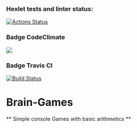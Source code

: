### Hexlet tests and linter status:
[![Actions Status](https://github.com/AksenovKirill/frontend-project-lvl1/workflows/hexlet-check/badge.svg)](https://github.com/AksenovKirill/frontend-project-lvl1/actions)<br>

### Badge CodeClimate
<a href="https://codeclimate.com/github/codeclimate/codeclimate/maintainability"><img src="https://api.codeclimate.com/v1/badges/a99a88d28ad37a79dbf6/maintainability" /></a>

### Badge Travis CI
[![Build Status](https://app.travis-ci.com/AksenovKirill/frontend-project-lvl1.svg?branch=main)](https://app.travis-ci.com/AksenovKirill/frontend-project-lvl1)

# Brain-Games

** Simple console Games with basic arithmetics ** 
